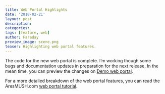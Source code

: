 ```yaml
---
title: Web Portal Highlights
date: '2018-02-21'
layout: post
description:
categories:
tags: [feature, web]
author: Faraday
preview_image: scene.png
teaser: Highlighting web portal features.
---
```


The code for the new web portal is complete. I’m working though some bugs and documentation updates in preparation for the next release. In the mean time, you can preview the changes on [Demo web portal](https://mush.aresmush.com).

For a more detailed breakdown of the web portal features, you can read the AresMUSH.com [web portal tutorial](https://aresmush.com/web-portal).